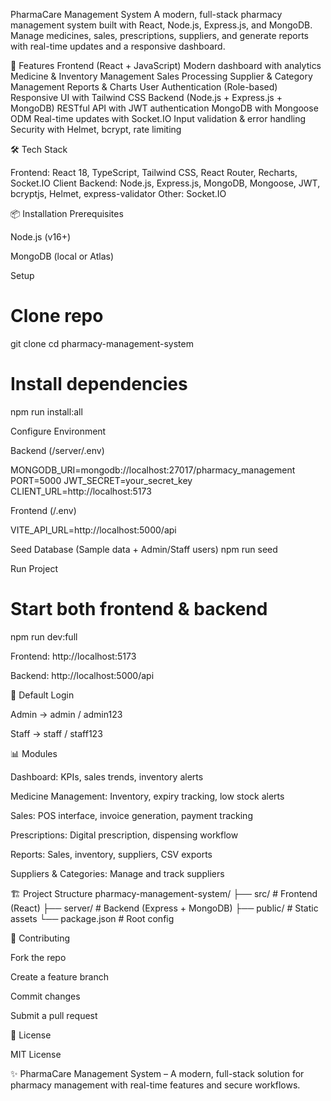 PharmaCare Management System
A modern, full-stack pharmacy management system built with React, Node.js, Express.js, and MongoDB.
Manage medicines, sales, prescriptions, suppliers, and generate reports with real-time updates and a responsive dashboard.

🚀 Features
Frontend (React + JavaScript)
Modern dashboard with analytics
Medicine & Inventory Management
Sales Processing
Supplier & Category Management
Reports & Charts
User Authentication (Role-based)
Responsive UI with Tailwind CSS
Backend (Node.js + Express.js + MongoDB)
RESTful API with JWT authentication
MongoDB with Mongoose ODM
Real-time updates with Socket.IO
Input validation & error handling
Security with Helmet, bcrypt, rate limiting

🛠️ Tech Stack

Frontend: React 18, TypeScript, Tailwind CSS, React Router, Recharts, Socket.IO Client
Backend: Node.js, Express.js, MongoDB, Mongoose, JWT, bcryptjs, Helmet, express-validator
Other: Socket.IO

📦 Installation
Prerequisites

Node.js (v16+)

MongoDB (local or Atlas)

Setup
# Clone repo
git clone <repository-url>
cd pharmacy-management-system

# Install dependencies
npm run install:all

Configure Environment

Backend (/server/.env)

MONGODB_URI=mongodb://localhost:27017/pharmacy_management
PORT=5000
JWT_SECRET=your_secret_key
CLIENT_URL=http://localhost:5173


Frontend (/.env)

VITE_API_URL=http://localhost:5000/api

Seed Database (Sample data + Admin/Staff users)
npm run seed

Run Project
# Start both frontend & backend
npm run dev:full


Frontend: http://localhost:5173

Backend: http://localhost:5000/api

🔐 Default Login

Admin → admin / admin123

Staff → staff / staff123

📊 Modules

Dashboard: KPIs, sales trends, inventory alerts

Medicine Management: Inventory, expiry tracking, low stock alerts

Sales: POS interface, invoice generation, payment tracking

Prescriptions: Digital prescription, dispensing workflow

Reports: Sales, inventory, suppliers, CSV exports

Suppliers & Categories: Manage and track suppliers

🏗️ Project Structure
pharmacy-management-system/
├── src/            # Frontend (React)
├── server/         # Backend (Express + MongoDB)
├── public/         # Static assets
└── package.json    # Root config

🤝 Contributing

Fork the repo

Create a feature branch

Commit changes

Submit a pull request

📄 License

MIT License

✨ PharmaCare Management System – A modern, full-stack solution for pharmacy management with real-time features and secure workflows.
